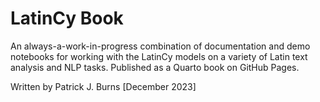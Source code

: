 # LatinCy Book

An always-a-work-in-progress combination of documentation and demo notebooks for working with the LatinCy models on a variety of Latin text analysis and NLP tasks. Published as a Quarto book on GitHub Pages.

Written by Patrick J. Burns \[December 2023\]
